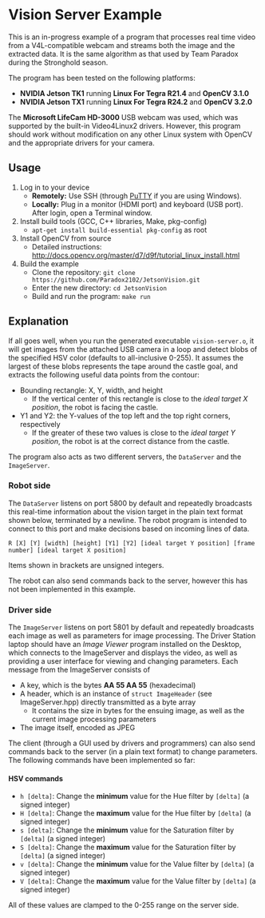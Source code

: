 # Vision Server Example

This is an in-progress example of a program that processes real time video from a V4L-compatible webcam and streams both the image and the extracted data. It is the same algorithm as that used by Team Paradox during the Stronghold season.

The program has been tested on the following platforms:

- **NVIDIA Jetson TK1** running **Linux For Tegra R21.4** and **OpenCV 3.1.0**
- **NVIDIA Jetson TX1** running **Linux For Tegra R24.2** and **OpenCV 3.2.0**

The **Microsoft LifeCam HD-3000** USB webcam was used, which was supported by the built-in Video4Linux2 drivers. However, this program should work without modification on any other Linux system with OpenCV and the appropriate drivers for your camera.

## Usage

1. Log in to your device
	- **Remotely:** Use SSH (through [PuTTY](http://www.putty.org/) if you are using Windows).
	- **Locally:** Plug in a monitor (HDMI port) and keyboard (USB port). After login, open a Terminal window.
2. Install build tools (GCC, C++ libraries, Make, pkg-config)
	- `apt-get install build-essential pkg-config` as root
3. Install OpenCV from source
	- Detailed instructions: http://docs.opencv.org/master/d7/d9f/tutorial_linux_install.html
4. Build the example
	- Clone the repository: `git clone https://github.com/Paradox2102/JetsonVision.git`
	- Enter the new directory: `cd JetsonVision`
	- Build and run the program: `make run`

## Explanation

If all goes well, when you run the generated executable `vision-server.o`, it will get images from the attached USB camera in a loop and detect blobs of the specified HSV color (defaults to all-inclusive 0-255). It assumes the largest of these blobs represents the tape around the castle goal, and extracts the following useful data points from the contour:

- Bounding rectangle: X, Y, width, and height
	- If the vertical center of this rectangle is close to the *ideal target X position*, the robot is facing the castle.
- Y1 and Y2: the Y-values of the top left and the top right corners, respectively
	- If the greater of these two values is close to the *ideal target Y position*, the robot is at the correct distance from the castle.

The program also acts as two different servers, the `DataServer` and the `ImageServer`.

### Robot side

The `DataServer` listens on port 5800 by default and repeatedly broadcasts this real-time information about the vision target in the plain text format shown below, terminated by a newline. The robot program is intended to connect to this port and make decisions based on incoming lines of data.

	R [X] [Y] [width] [height] [Y1] [Y2] [ideal target Y position] [frame number] [ideal target X position]

Items shown in brackets are unsigned integers.

The robot can also send commands back to the server, however this has not been implemented in this example.

### Driver side

The `ImageServer` listens on port 5801 by default and repeatedly broadcasts each image as well as parameters for image processing. The Driver Station laptop should have an *Image Viewer* program installed on the Desktop, which connects to the ImageServer and displays the video, as well as providing a user interface for viewing and changing parameters. Each message from the ImageServer consists of

- A key, which is the bytes **AA 55 AA 55** (hexadecimal)
- A header, which is an instance of `struct ImageHeader` (see ImageServer.hpp) directly transmitted as a byte array
	- It contains the size in bytes for the ensuing image, as well as the current image processing parameters
- The image itself, encoded as JPEG

The client (through a GUI used by drivers and programmers) can also send commands back to the server (in a plain text format) to change parameters. The following commands have been implemented so far:

#### HSV commands

- `h [delta]`: Change the **minimum** value for the Hue filter by `[delta]` (a signed integer)
- `H [delta]`: Change the **maximum** value for the Hue filter by `[delta]` (a signed integer)
- `s [delta]`: Change the **minimum** value for the Saturation filter by `[delta]` (a signed integer)
- `S [delta]`: Change the **maximum** value for the Saturation filter by `[delta]` (a signed integer)
- `v [delta]`: Change the **minimum** value for the Value filter by `[delta]` (a signed integer)
- `V [delta]`: Change the **maximum** value for the Value filter by `[delta]` (a signed integer)

All of these values are clamped to the 0-255 range on the server side.
